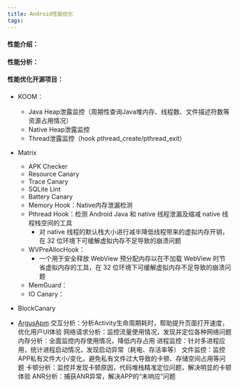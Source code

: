 ```yaml
---
title: Android性能优化
tags:
---
```


#### 性能介绍：


#### 性能分析：


#### 性能优化开源项目：

+ KOOM：
  + Java Heap泄露监控（周期性查询Java堆内存、线程数、文件描述符数等资源占用情况）
  + Native Heap泄露监控
  + Thread泄露监控（hook pthread_create/pthread_exit）

+ Matrix
  + APK Checker
  + Resource Canary
  + Trace Canary
  + SQLite Lint
  + Battery Canary
  + Memory Hook：Native内存泄漏检测
  + Pthread Hook：检测 Android Java 和 native 线程泄漏及缩减 native 线程栈空间的工具
    + 对 native 线程的默认栈大小进行减半降低线程带来的虚拟内存开销，在 32 位环境下可缓解虚拟内存不足导致的崩溃问题
  + WVPreAllocHook：
    + 一个用于安全释放 WebView 预分配内存以在不加载 WebView 时节省虚拟内存的工具，在 32 位环境下可缓解虚拟内存不足导致的崩溃问题
  + MemGuard：
  + IO Canary：


+ BlockCanary
+ [ArgusApm](https://github.com/Qihoo360/ArgusAPM)
    交互分析：分析Activity生命周期耗时，帮助提升页面打开速度，优化用户UI体验
    网络请求分析：监控流量使用情况，发现并定位各种网络问题
    内存分析：全面监控内存使用情况，降低内存占用
    进程监控：针对多进程应用，统计进程启动情况，发现启动异常（耗电、存活率等）
    文件监控：监控APP私有文件大小/变化，避免私有文件过大导致的卡顿、存储空间占用等问题
    卡顿分析：监控并发现卡顿原因，代码堆栈精准定位问题，解决明显的卡顿体验
    ANR分析：捕获ANR异常，解决APP的“未响应”问题
